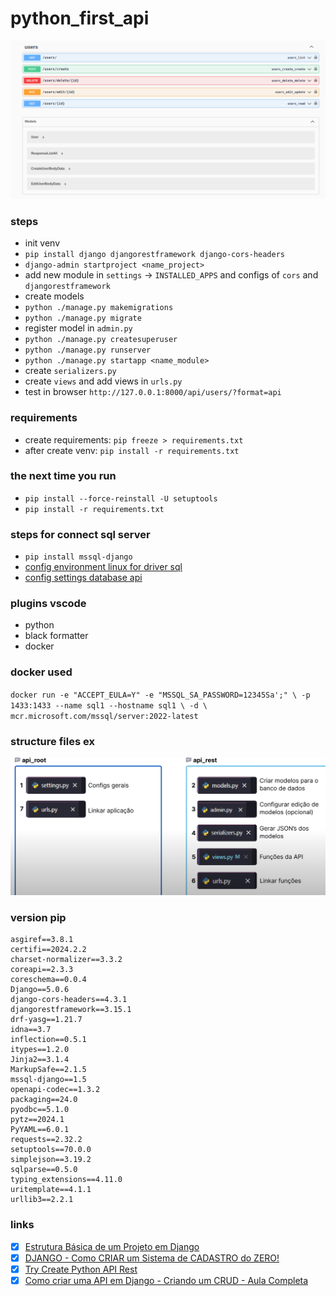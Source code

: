 # python_first_api

![alt text](./imgs/doc-ex.png)

### steps

- init venv
- `pip install django djangorestframework django-cors-headers`
- `django-admin startproject <name_project>`
- add new module in `settings` -> `INSTALLED_APPS` and configs of `cors` and `djangorestframework`
- create models
- `python ./manage.py makemigrations`
- `python ./manage.py migrate`
- register model in `admin.py`
- `python ./manage.py createsuperuser`
- `python ./manage.py runserver`
- `python ./manage.py startapp <name_module>`
- create `serializers.py`
- create `views` and add views in `urls.py`
- test in browser `http://127.0.0.1:8000/api/users/?format=api`

### requirements

- create requirements: `pip freeze > requirements.txt`
- after create venv: `pip install -r requirements.txt`

### the next time you run

- `pip install --force-reinstall -U setuptools`
- `pip install -r requirements.txt`

### steps for connect sql server

- `pip install mssql-django`
- [config environment linux for driver sql](https://learn.microsoft.com/en-us/sql/connect/odbc/linux-mac/installing-the-microsoft-odbc-driver-for-sql-server?view=sql-server-ver16&tabs=alpine18-install%2Cubuntu17-install%2Cdebian8-install%2Credhat7-13-install%2Crhel7-offline)
- [config settings database api](https://learn.microsoft.com/en-us/samples/azure-samples/mssql-django-samples/mssql-django-samples/)

### plugins vscode

- python
- black formatter
- docker

### docker used

`docker run -e "ACCEPT_EULA=Y" -e "MSSQL_SA_PASSWORD=12345Sa';" \
-p 1433:1433 --name sql1 --hostname sql1 \
-d \
mcr.microsoft.com/mssql/server:2022-latest`

### structure files ex

![files](./imgs/structure-files.png)

### version pip

```
asgiref==3.8.1
certifi==2024.2.2
charset-normalizer==3.3.2
coreapi==2.3.3
coreschema==0.0.4
Django==5.0.6
django-cors-headers==4.3.1
djangorestframework==3.15.1
drf-yasg==1.21.7
idna==3.7
inflection==0.5.1
itypes==1.2.0
Jinja2==3.1.4
MarkupSafe==2.1.5
mssql-django==1.5
openapi-codec==1.3.2
packaging==24.0
pyodbc==5.1.0
pytz==2024.1
PyYAML==6.0.1
requests==2.32.2
setuptools==70.0.0
simplejson==3.19.2
sqlparse==0.5.0
typing_extensions==4.11.0
uritemplate==4.1.1
urllib3==2.2.1
```

### links

- [x] [Estrutura Básica de um Projeto em Django](https://www.youtube.com/watch?v=4u0aI-90KnU)
- [x] [DJANGO - Como CRIAR um Sistema de CADASTRO do ZERO!](https://www.youtube.com/watch?v=-m5ywU8SW9E)
- [x] [Try Create Python API Rest](https://dev.to/brian101co/how-to-return-a-json-response-in-django-gen)
- [x] [Como criar uma API em Django - Criando um CRUD - Aula Completa](https://www.youtube.com/watch?v=Q2tEqNfgIXM)
